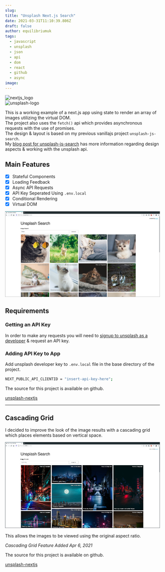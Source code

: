 ```yaml
---
slug:
title: "Unsplash Next.js Search"
date: 2021-03-31T11:10:39.806Z
draft: false
author: equilibriumuk
tags:
  - javascript
  - unsplash
  - json
  - api
  - dom
  - react
  - github
  - async
image:
---
```


<p class="text-center"><img class="inline dark-logo" src="/media/images/nextjs-logo.svg" alt="nextjs_logo" width="30%"><br/><img class="inline dark-logo" src="/media/images/2019/05/unsplash.svg" alt="unsplash-logo" width="13%"></p>

This is a working example of a next.js app using state to render an array of images utilizing the virtual DOM.<br/>
The project also uses the `fetch()` api which provides asynchronous requests with the use of promises.<br/>
The design & layout is based on my previous vanillajs project `unsplash-js-search`.<br/>
My <a href="/2018/08/01/unsplash-javascript-search/" target="_blank">blog post for unsplash-js-search</a> has more information regarding design aspects & working with the unsplash api.

## Main Features

- [x] Stateful Components
- [x] Loading Feedback
- [x] Async API Requests
- [x] API Key Seperated Using `.env.local`
- [x] Conditional Rendering
- [x] Virtual DOM

![unsplash_nextjs_screenshot](../_media/images/2021/unsplash-nextjs-ss.jpg)

## Requirements

### Getting an API Key

In order to make any requests you will need to <a href="https://unsplash.com/developers" target="_blank">signup to unsplash as a developer</a> & request an API key.

### Adding API Key to App

Add unsplash developer key to `.env.local` file in the base directory of the project.

```bash
NEXT_PUBLIC_API_CLIENTID = "insert-api-key-here";
```

The source for this project is available on github.

<a class="github" href="https://github.com/equk/unsplash-nextjs" aria-label="View on GitHub" target="_blank" rel="noopener noreferrer"><i class="fa fa-github"></i> unsplash-nextjs</a>

---

## Cascading Grid

I decided to improve the look of the image results with a cascading grid which places elements based on vertical space.

![unsplash_nextjs_grid](../_media/images/2021/unsplash-nextjs-grid.jpg)

This allows the images to be viewed using the original aspect ratio.

*Cascading Grid Feature Added Apr 6, 2021*

The source for this project is available on github.

<a class="github" href="https://github.com/equk/unsplash-nextjs" aria-label="View on GitHub" target="_blank" rel="noopener noreferrer"><i class="fa fa-github"></i> unsplash-nextjs</a>